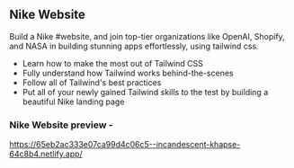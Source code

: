 ## Nike Website
Build a Nike #website, and join top-tier organizations like OpenAI, Shopify, and NASA in building stunning apps effortlessly, using tailwind css.

- Learn how to make the most out of Tailwind CSS
- Fully understand how Tailwind works behind-the-scenes
- Follow all of Tailwind's best practices
- Put all of your newly gained Tailwind skills to the test by building a beautiful Nike landing page

### Nike Website preview -
https://65eb2ac333e07ca99d4c06c5--incandescent-khapse-64c8b4.netlify.app/
